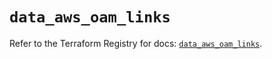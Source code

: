 # `data_aws_oam_links`

Refer to the Terraform Registry for docs: [`data_aws_oam_links`](https://registry.terraform.io/providers/hashicorp/aws/6.9.0/docs/data-sources/oam_links).
